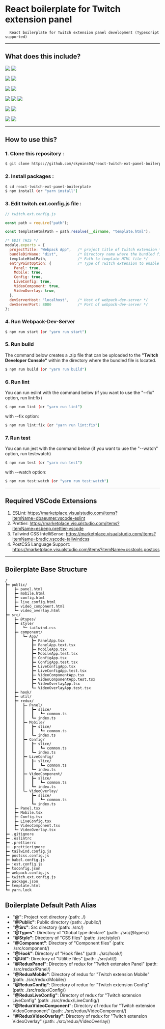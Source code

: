 # React boilerplate for Twitch extension panel

```
  React boilerplate for Twitch extension panel development (Typescript supported)
```

----

## What does this include?

<img src="https://img.shields.io/badge/Typescript-3178C6?style=for-the-badge&logo=Typescript&logoColor=white"> <img src="https://img.shields.io/badge/Javascript-F7DF1E?style=for-the-badge&logo=Javascript&logoColor=black">

<img src="https://img.shields.io/badge/React-61DAFB?style=for-the-badge&logo=React&logoColor=black"> <img src="https://img.shields.io/badge/Redux Toolkit-764ABC?style=for-the-badge&logo=Redux&logoColor=white">

<img src="https://img.shields.io/badge/Webpack-8DD6F9?style=for-the-badge&logo=Webpack&logoColor=black"> <img src="https://img.shields.io/badge/Babel-F9DC3E?style=for-the-badge&logo=Babel&logoColor=black">

<img src="https://img.shields.io/badge/Tailwind css-06B6D4?style=for-the-badge&logo=Tailwind css&logoColor=white"> <img src="https://img.shields.io/badge/PostCSS-DD3A0A?style=for-the-badge&logo=PostCSS&logoColor=white"> <img src="https://img.shields.io/badge/sass-CC6699?style=for-the-badge&logo=sass&logoColor=white">

<img src="https://img.shields.io/badge/eslint-4B32C3?style=for-the-badge&logo=eslint&logoColor=white"> <img src="https://img.shields.io/badge/prettier-F7B93E?style=for-the-badge&logo=prettier&logoColor=black">

<img src="https://img.shields.io/badge/Jest-C21325?style=for-the-badge&logo=Jest&logoColor=white"> <img src="https://img.shields.io/badge/Testing Library-E33332?style=for-the-badge&logo=Testing Library&logoColor=white">

----

## How to use this?

### 1. Clone this repository :
```bash
$ git clone https://github.com/skymins04/react-twitch-ext-panel-boilerplate.git
```

### 2. Install packages :
```bash
$ cd react-twitch-ext-panel-boilerplate
$ npm install (or "yarn install")
```

### 3. Edit twitch.ext.config.js file :
```js
// twitch.ext.config.js

const path = require("path");

const templateHtmlPath = path.resolve(__dirname, "template.html");

/* EDIT THIS */
module.exports = {
  projectTitle: "Webpack App",   /* project title of Twitch extension */
  bundleDirName: "dist",         /* Directory name where the bundled file is located */
  templateHtmlPath,              /* Path to template HTML file */
  entryPointOption: {            /* Type of Twitch extension to enable build (true: enable, false: disable)*/
    Panel: true,
    Mobile: true,
    Config: true,
    LiveConfig: true,
    VideoComponent: true,
    VideoOverlay: true,
  },
  devServerHost: "localhost",    /* Host of webpack-dev-server */
  devServerPort: 8080            /* Port of webpack-dev-server */
};
```

### 4. Run Webpack-Dev-Server
```bash
$ npm run start (or "yarn run start")
```

### 5. Run build
The command below creates a .zip file that can be uploaded to the **"Twitch Developer Console"** within the directory where the bundled file is located.

```bash
$ npm run build (or "yarn run build")
```

### 6. Run lint
You can run eslint with the command below (if you want to use the "--fix" option, run lint:fix)
```bash
$ npm run lint (or "yarn run lint")
```
with --fix option:
```bash
$ npm run lint:fix (or "yarn run lint:fix")
```

### 7. Run test
You can run jest with the command below (if you want to use the "--watch" option, run test:watch)
```bash
$ npm run test (or "yarn run test")
```
with --watch option:
```bash
$ npm run test:watch (or "yarn run test:watch")
```

----

## Required VSCode Extensions

1. ESLint: https://marketplace.visualstudio.com/items?itemName=dbaeumer.vscode-eslint
2. Prettier: https://marketplace.visualstudio.com/items?itemName=esbenp.prettier-vscode
3. Tailwind CSS IntelliSense: https://marketplace.visualstudio.com/items?itemName=bradlc.vscode-tailwindcss
4. PostCSS Language Support: https://marketplace.visualstudio.com/items?itemName=csstools.postcss

----

## Boilerplate Base Structure
```
/
┣━ public/
┃   ┣━ panel.html
┃   ┣━ mobile.html
┃   ┣━ config.html
┃   ┣━ live_config.html
┃   ┣━ video_component.html
┃   ┗━ video_overlay.html
┣━ src/
┃   ┣━ @types/
┃   ┣━ style/
┃   ┃   ┗━ tailwind.css
┃   ┣━ component/
┃   ┃   ┗━ App/
┃   ┃       ┣━ PanelApp.tsx
┃   ┃       ┣━ PanelApp.text.tsx
┃   ┃       ┣━ MobileApp.tsx
┃   ┃       ┣━ MobileApp.test.tsx
┃   ┃       ┣━ ConfigApp.tsx
┃   ┃       ┣━ ConfigApp.test.tsx
┃   ┃       ┣━ LiveConfigApp.tsx
┃   ┃       ┣━ LiveConfigApp.test.tsx
┃   ┃       ┣━ VideoComponentApp.tsx
┃   ┃       ┣━ VideoComponentApp.test.tsx
┃   ┃       ┣━ VideoOverlayApp.tsx
┃   ┃       ┗━ VideoOverlayApp.test.tsx
┃   ┣━ hook/
┃   ┣━ util/
┃   ┣━ redux/
┃   ┃   ┣━ Panel/
┃   ┃   ┃   ┣━ slice/
┃   ┃   ┃   ┃   ┗━ common.ts
┃   ┃   ┃   ┗━ index.ts
┃   ┃   ┣━ Mobile/
┃   ┃   ┃   ┣━ slice/
┃   ┃   ┃   ┃   ┗━ common.ts
┃   ┃   ┃   ┗━ index.ts
┃   ┃   ┣━ Config/
┃   ┃   ┃   ┣━ slice/
┃   ┃   ┃   ┃   ┗━ common.ts
┃   ┃   ┃   ┗━ index.ts
┃   ┃   ┣━ LiveConfig/
┃   ┃   ┃   ┣━ slice/
┃   ┃   ┃   ┃   ┗━ common.ts
┃   ┃   ┃   ┗━ index.ts
┃   ┃   ┣━ VideoComponent/
┃   ┃   ┃   ┣━ slice/
┃   ┃   ┃   ┃   ┗━ common.ts
┃   ┃   ┃   ┗━ index.ts
┃   ┃   ┗━ VideoOverlay/
┃   ┃       ┣━ slice/
┃   ┃       ┃   ┗━ common.ts
┃   ┃       ┗━ index.ts
┃   ┣━ Panel.tsx
┃   ┣━ Mobile.tsx
┃   ┣━ Config.tsx
┃   ┣━ LiveConfig.tsx
┃   ┣━ VideoComponent.tsx
┃   ┗━ VideoOverlay.tsx
┣━ .gitignore
┣━ .eslintrc
┣━ .prettierrc
┣━ .prettierignore
┣━ tailwind.config.js
┣━ postcss.config.js
┣━ babel.config.js
┣━ jest.config.js
┣━ tsconfig.json
┣━ webpack.config.js
┣━ twitch.ext.config.js
┣━ package.json
┣━ template.html
┗━ yarn.lock
```

## Boilerplate Default Path Alias
- **"@"**: Project root directory (path: ./)
- **"@Public"**: Public directory (path: ./public/)
- **"@Src"**: Src directory (path: ./src/)
- **"@Types"**: Directory of "Global type declare" (path: ./src/@types/)
- **"@Style"**: Directory of "CSS files" (path: ./src/style/)
- **"@Component"**: Directory of "Component files" (path: ./src/component/)
- **"@Hook"**: Directory of "Hook files" (path: ./src/hook/)
- **"@Util"**: Directory of "Utilitie files" (path: ./src/util/)
- **"@ReduxPanel"**: Directory of redux for "Twitch extension Panel" (path: ./src/redux/Panel/)
- **"@ReduxMobile"**: Directory of redux for "Twitch extension Mobile" (path: ./src/redux/Mobile/)
- **"@ReduxConfig"**: Directory of redux for "Twitch extension Config" (path: ./src/redux/Config/)
- **"@ReduxLiveConfig"**: Directory of redux for "Twitch extension LiveConfig" (path: ./src/redux/LiveConfig/)
- **"@ReduxVideoComponent"**: Directory of redux for "Twitch extension VideoComponent" (path: ./src/redux/VideoComponent/)
- **"@ReduxVideoOverlay"**: Directory of redux for "Twitch extension VideoOverlay" (path: ./src/redux/VideoOverlay/)